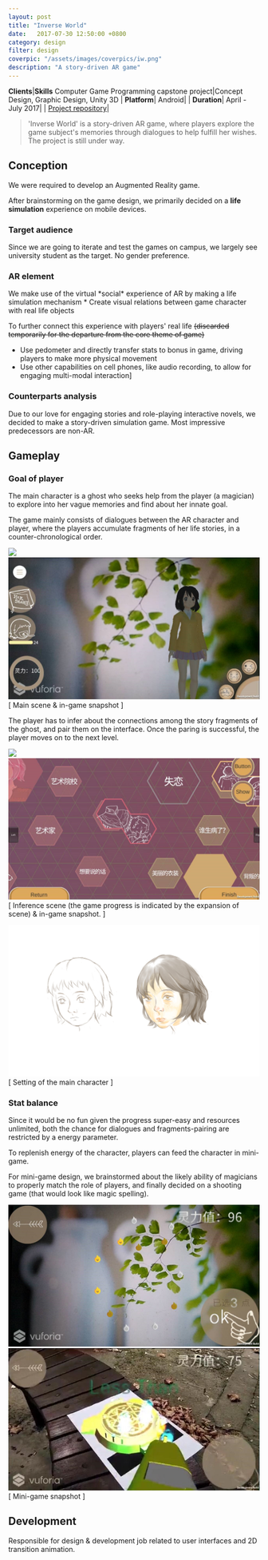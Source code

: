 ```yaml
---
layout: post
title: "Inverse World"
date:   2017-07-30 12:50:00 +0800
category: design
filter: design
coverpic: "/assets/images/coverpics/iw.png"
description: "A story-driven AR game"
---
```


**Clients**|**Skills**
 <highlight>Computer Game Programming capstone project</highlight>|<highlight>Concept Design, Graphic Design, Unity 3D</highlight>
 |
 **Platform**|
 Android|
 |
**Duration**|
 <highlight>April - July 2017</highlight>|
 |
 [Project repository](https://github.com/fish1996/AR-Game---Inverse-World)|

>'Inverse World' is a story-driven AR game, where players explore the game subject's memories through dialogues to help fulfill her wishes. The project is still under way.

<h2>Conception</h2>

We were required to develop an Augmented Reality game.

After brainstorming on the game design, we primarily decided on a **life simulation** experience on mobile devices.

<h3>Target audience</h3>
Since we are going to iterate and test the games on campus, we largely see university student as the target. No gender preference.

<h3>AR element</h3>
We make use of the virtual *social* experience of AR by making a life simulation mechanism
* Create visual relations between game character with real life objects

To further connect this experience with players' real life ~~(discarded temporarily for the departure from the core theme of game)~~
* Use pedometer and directly transfer stats to bonus in game, driving players to make more physical movement
* Use other capabilities on cell phones, like audio recording, to allow for engaging multi-modal interaction]

<h3>Counterparts analysis</h3>
Due to our love for engaging stories and role-playing interactive novels, we decided to make a story-driven simulation game. Most impressive predecessors are non-AR. 

<h2>Gameplay</h2>

<h3>Goal of player</h3>

The main character is a ghost who seeks help from the player (a magician) to explore into her vague memories and find about her innate goal.

The game mainly consists of dialogues between the AR character and player, where the players accumulate fragments of her life stories, in a counter-chronological order.

![](/assets/images/iw_p_main2.png)
![](/assets/images/iw_main.jpg)
[ Main scene & in-game snapshot ]

The player has to infer about the connections among the story fragments of the ghost, and pair them on the interface. Once the paring is successful, the player moves on to the next level. 

![](/assets/images/iw_p_infer2.png)
![](/assets/images/iw_infer.jpg)
[ Inference scene (the game progress is indicated by the expansion of scene) & in-game snapshot. ]

![](/assets/images/iw_p_settings.png)
[ Setting of the main character ]

<h3>Stat balance</h3>

Since it would be no fun given the progress super-easy and resources unlimited, both the chance for dialogues and fragments-pairing are restricted by a energy parameter.

To replenish energy of the character, players can feed the character in mini-game.

For mini-game design, we brainstormed about the likely ability of magicians to properly match the role of players, and finally decided on a shooting game (that would look like magic spelling).

![](/assets/images/iw_game_1.jpg)
![](/assets/images/iw_game_2.jpg)
[ Mini-game snapshot ]

<h2>Development</h2>

Responsible for design & development job related to user interfaces and 2D transition animation.









